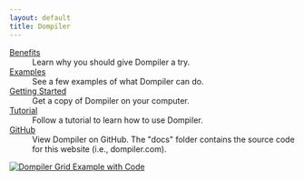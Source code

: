 ```yaml
---
layout: default
title: Dompiler
---
```


<dl>
    <dt>
        <a href="benefits/">Benefits</a>
    </dt>
    <dd>
        Learn why you should give Dompiler a try.
    </dd>
    <dt>
        <a href="examples/">Examples</a>
    </dt>
    <dd>
        See a few examples of what Dompiler can do.
    </dd>
    <dt>
        <a href="tutorial/getting-started/">Getting Started</a>
    </dt>
    <dd>
        Get a copy of Dompiler on your computer.
    </dd>
    <dt>
        <a href="tutorial/">Tutorial</a>
    </dt>
    <dd>
        Follow a tutorial to learn how to use Dompiler.
    </dd>
    <dt>
        <a href="https://github.com/Nicholas-Westby/dompiler">GitHub</a>
    </dt>
    <dd>
        View Dompiler on GitHub. The "docs" folder contains the source code for this website (i.e., dompiler.com).
    </dd>
</dl>

<a href="/assets/images/code-and-grid-v2.png" target="_blank" title="Navigate to Larger Image">
    <img src="/assets/images/code-and-grid-v2.png" alt="Dompiler Grid Example with Code" />
</a>